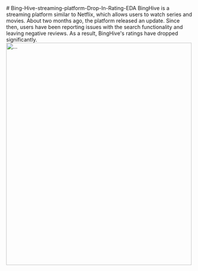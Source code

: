 
<html>
<head>
<title> UtsavPataihe </title>
</head>
<body>
# Bing-Hive-streaming-platform-Drop-In-Rating-EDA
BingHive is a streaming platform similar to Netflix, which allows users to watch series and movies.
About two months ago, the platform released an update. Since then, users have been reporting issues with the search functionality and leaving negative reviews.
As a result, BingHive's ratings have dropped significantly.
  
<img src="Screenshot (35).png" alt="..." height="600" width="500">

</body>
</html>
